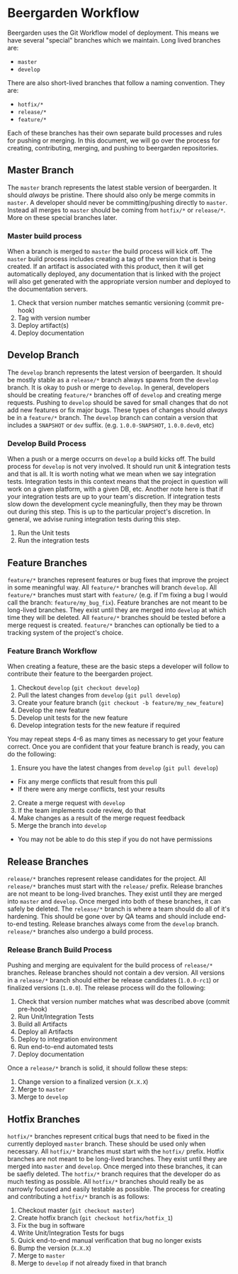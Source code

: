 # Beergarden Workflow

Beergarden uses the Git Workflow model of deployment. This means we have several
"special" branches which we maintain.  Long lived branches are:

* `master`
* `develop`

There are also short-lived branches that follow a naming convention. They are:

* `hotfix/*`
* `release/*`
* `feature/*`

Each of these branches has their own separate build processes and rules for
pushing or merging. In this document, we will go over the process for creating,
contributing, merging, and pushing to beergarden repositories.

## Master Branch

The `master` branch represents the latest stable version of beergarden. It
should _always_ be pristine. There should also only be merge commits in
`master`. A  developer should never be committing/pushing directly to `master`.
Instead all merges to `master` should be coming from `hotfix/*` or `release/*`.
More on these special branches later.

### Master build process

When a branch is merged to `master` the build process will kick off. The
`master` build process includes creating a tag of the version that is being
created. If an artifact is associated with this product, then it will get
automatically deployed, any documentation that is linked with the project will
also get generated with the appropriate version number and deployed to the
documentation servers.

1. Check that version number matches semantic versioning (commit pre-hook)
2. Tag with version number
3. Deploy artifact(s)
4. Deploy documentation

## Develop Branch

The `develop` branch represents the latest version of beergarden. It should be
mostly stable as a `release/*` branch always spawns from the `develop` branch.
It is okay to push or merge to `develop`. In general, developers should be
creating `feature/*` branches off of `develop` and creating merge requests.
Pushing to `develop` should be saved for small changes that do not add new
features or fix major bugs. These types of changes should _always_ be in a
`feature/*` branch. The `develop` branch can contain a version that includes
a `SNAPSHOT` or `dev` suffix. (e.g. `1.0.0-SNAPSHOT`, `1.0.0.dev0`, etc)

### Develop Build Process

When a push or a merge occurrs on `develop` a build kicks off. The build process
for `develop` is not very involved. It should run unit & integration tests and
that is all. It is worth noting what we mean when we say integration tests.
Integration tests in this context means that the project in question will work
on a given platform, with a given DB, etc. Another note here is that if your
integration tests are up to your team's discretion. If integration tests slow
down the development cycle meaningfully, then they may be thrown out during this
step. This is up to the particular project's discretion. In general, we advise
runing integration tests during this step.

1. Run the Unit tests
2. Run the integration tests

## Feature Branches

`feature/*` branches represent features or bug fixes that improve the project
in some meaningful way. All `feature/*` branches will branch `develop`. All
`feature/*` branches must start with `feature/` (e.g. if I'm fixing a bug
I would call the branch: `feature/my_bug_fix`). Feature branches are not meant
to be long-lived branches. They exist until they are merged into `develop` at
which time they will be deleted. All `feature/*` branches should be tested
before a merge request is created. `feature/*` branches can optionally be tied
to a tracking system of the project's choice.

### Feature Branch Workflow

When creating a feature, these are the basic steps a developer will follow to
contribute their feature to the beergarden project.

1. Checkout `develop` (`git checkout develop`)
2. Pull the latest changes from `develop` (`git pull develop`)
3. Create your feature branch (`git checkout -b feature/my_new_feature`)
4. Develop the new feature
5. Develop unit tests for the new feature
6. Develop integration tests for the new feature if required

You may repeat steps 4-6 as many times as necessary to get your feature correct.
Once you are confident that your feature branch is ready, you can do the
following:

1. Ensure you have the latest changes from `develop` (`git pull develop`)
  * Fix any merge conflicts that result from this pull
  * If there were any merge conflicts, test your results
2. Create a merge request with `develop`
3. If the team implements code review, do that
4. Make changes as a result of the merge request feedback
5. Merge the branch into `develop`
  * You may not be able to do this step if you do not have permissions

## Release Branches

`release/*` branches represent release candidates for the project. All
`release/*` branches must start with the `release/` prefix. Release branches
are not meant to be long-lived branches. They exist until they are merged into
`master` and `develop`. Once merged into both of these branches, it can safely
be deleted. The `release/*` branch is where a team should do all of it's
hardening. This should be gone over by QA teams and should include end-to-end
testing. Release branches always come from the `develop` branch. `release/*`
branches also undergo a build process.

### Release Branch Build Process

Pushing and merging are equivalent for the build process of `release/*`
branches. Release branches should not contain a dev version. All versions in
a `release/*` branch should either be release candidates (`1.0.0-rc1`) or
finalized versions (`1.0.0`). The release process will do the following:

1. Check that version number matches what was described above (commit pre-hook)
2. Run Unit/Integration Tests
3. Build all Artifacts
4. Deploy all Artifacts
5. Deploy to integration environment
6. Run end-to-end automated tests
7. Deploy documentation

Once a `release/*` branch is solid, it should follow these steps:

1. Change version to a finalized version (`X.X.X`)
2. Merge to `master`
3. Merge to `develop`

## Hotfix Branches

`hotfix/*` branches represent critical bugs that need to be fixed in the
currently deployed `master` branch. These should be used only when necessary.
All `hotfix/*` branches must start with the `hotfix/` prefix. Hotfix branches
are not meant to be long-lived branches. They exist until they are merged into
`master` and `develop`. Once merged into these branches, it can be saefly
deleted. The `hotfix/*` branch requires that the developer do as much testing
as possible. All `hotfix/*` branches should really be as narrowly focused and
easily testable as possible. The process for creating and contributing a
`hotfix/*` branch is as follows:

1. Checkout master (`git checkout master`)
2. Create hotfix branch (`git checkout hotfix/hotfix_1`)
3. Fix the bug in software
4. Write Unit/Integration Tests for bugs
5. Quick end-to-end manual verification that bug no longer exists
6. Bump the version (`X.X.X`)
7. Merge to `master`
8. Merge to `develop` if not already fixed in that branch